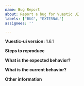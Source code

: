 ```yaml
---
name: Bug Report
about: Report a bug for Vuestic UI
labels: ["BUG", "EXTERNAL"]
assignees: ''

---
```


**Vuestic-ui version:** 1.6.1

**Steps to reproduce**

**What is the expected behavior?**

**What is the current behavior?**

**Other information**
